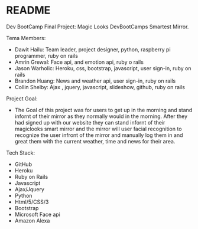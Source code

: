 # README

Dev BootCamp Final Project: Magic Looks DevBootCamps Smartest Mirror.

Tema Members:

  - Dawit Hailu:    Team leader, project designer, python, raspberry pi programmer, ruby on rails
  - Amrin Grewal:   Face api, and emotion api, ruby o rails
  - Jason Warholic: Heroku, css, bootstrap, javascript, user sign-in, ruby on rails
  - Brandon Huang:  News and weather api, user sign-in, ruby on rails
  - Collin Shelby:  Ajax , jquery, javascript, slideshow, github, ruby on rails
  
Project Goal: 

  - The Goal of this project was for users to get up in the morning and stand infornt of their mirror as they normally would in the morning. After they had signed up with our website they can stand infornt of their magiclooks smart mirror and the mirror will user facial recognition to recognize the user infront of the mirror and manually log them in and great them with the current weather, time and news for their area.
  
Tech Stack: 

  - GitHub
  - Heroku
  - Ruby on Rails
  - Javascript
  - Ajax/Jquery
  - Python
  - Html/5/CSS/3
  - Bootstrap
  - Microsoft Face api
  - Amazon Alexa
  

